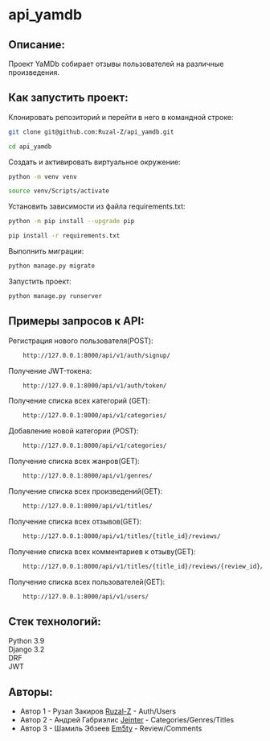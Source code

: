 api_yamdb
===============

Описание:
----
Проект YaMDb собирает отзывы пользователей на различные произведения.

Как запустить проект:  
----
Клонировать репозиторий и перейти в него в командной строке:
```bash
git clone git@github.com:Ruzal-Z/api_yamdb.git
```
```bash
cd api_yamdb
```
Cоздать и активировать виртуальное окружение:  
```bash
python -m venv venv
```
```bash
source venv/Scripts/activate
```
Установить зависимости из файла requirements.txt:
```bash
python -m pip install --upgrade pip
```
```bash
pip install -r requirements.txt
```
Выполнить миграции:
```bash
python manage.py migrate
```
Запустить проект:  
```bash
python manage.py runserver
```
Примеры запросов к API:  
----
Регистрация нового пользователя(POST):
```bash
    http://127.0.0.1:8000/api/v1/auth/signup/ 
```
Получение JWT-токена:  
```bash
    http://127.0.0.1:8000/api/v1/auth/token/ 
```
Получение списка всех категорий (GET):
```bash
    http://127.0.0.1:8000/api/v1/categories/
```
Добавление новой категории (POST):
```bash
    http://127.0.0.1:8000/api/v1/categories/    
```
Получение списка всех жанров(GET):
```bash
    http://127.0.0.1:8000/api/v1/genres/
```
Получение списка всех произведений(GET):
```bash
    http://127.0.0.1:8000/api/v1/titles/
```
Получение списка всех отзывов(GET):
```bash
    http://127.0.0.1:8000/api/v1/titles/{title_id}/reviews/
```
Получение списка всех комментариев к отзыву(GET):
```bash
    http://127.0.0.1:8000/api/v1/titles/{title_id}/reviews/{review_id}/comments/
```
Получение списка всех пользователей(GET):
```bash
    http://127.0.0.1:8000/api/v1/users/
```    

Стек технологий:
----

Python 3.9  
Django 3.2  
DRF  
JWT  


## Авторы: 

- Автор 1 - Рузал Закиров [Ruzal-Z](https://github.com/Ruzal-Z) - Auth/Users  
- Автор 2 - Андрей Габриэлис [Jeinter](https://github.com/Jeinter) - Categories/Genres/Titles  
- Автор 3 - Шамиль Эбзеев [Em5ty](https://github.com/Em5ty) - Review/Comments  
